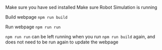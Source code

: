 Make sure you have sed installed
Make sure Robot Simulation is running

Build webpage
`npm run build`

Run webpage
`npm run run`

`npm run run` can be left running when you run `npm run build` again, and does not need to be run again to update the webpage